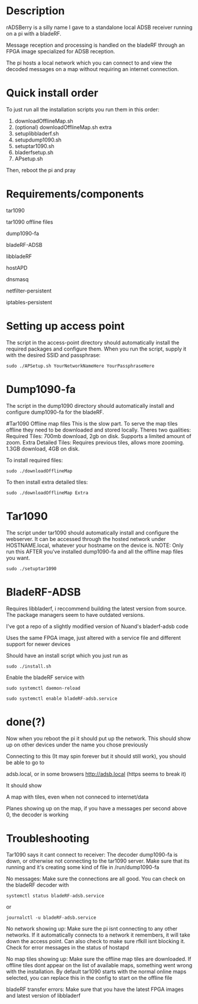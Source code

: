 # Description

rADSBerry is a silly name I gave to a standalone local ADSB receiver running on a pi with a bladeRF.

Message reception and processing is handled on the bladeRF through an FPGA image specialized for ADSB reception.

The pi hosts a local network which you can connect to and view the decoded messages on a map without requiring an internet connection.

# Quick install order
To just run all the installation scripts you run them in this order:

1. downloadOfflineMap.sh
2. (optional) downloadOfflineMap.sh extra
2. setuplibbladerf.sh
3. setupdump1090.sh
4. setuptar1090.sh
5. bladerfsetup.sh
6. APsetup.sh

Then, reboot the pi and pray

# Requirements/components

tar1090

tar1090 offline files

dump1090-fa

bladeRF-ADSB

libbladeRF

hostAPD

dnsmasq

netfilter-persistent

iptables-persistent
# Setting up access point

The script in the access-point directory should automatically install the required packages and configure them.
When you run the script, supply it with the desired SSID and passphrase:
```
sudo ./APSetup.sh YourNetworkNameHere YourPassphraseHere
```


# Dump1090-fa

The script in the dump1090 directory should automatically install and configure dump1090-fa for the bladeRF.

#Tar1090 Offline map files
This is the slow part. To serve the map tiles offline they need to be downloaded and stored locally. Theres two qualities:
Required Tiles: 700mb download, 2gb on disk. Supports a limited amount of zoom.
Extra Detailed Tiles: Requires previous tiles, allows more zooming. 1.3GB download, 4GB on disk.

To install required files:

```
sudo ./downloadOfflineMap
```

To then install extra detailed tiles:
```
sudo ./downloadOfflineMap Extra
```

# Tar1090

The script under tar1090 should automatically install and configure the webserver. It can be accessed through the hosted network under HOSTNAME.local, whatever your hostname on the device is.
NOTE: Only run this AFTER you've installed dump1090-fa and all the offline map files you want.

```
sudo ./setuptar1090
```

# BladeRF-ADSB

Requires libbladerf, i reccommend building the latest version from source. The package managers seem to have outdated versions.

I've got a repo of a slightly modified version of Nuand's bladerf-adsb code

Uses the same FPGA image, just altered with a service file and different support for newer devices

Should have an install script which you just run as 
```
sudo ./install.sh
```

Enable the bladeRF service with 
```
sudo systemctl daemon-reload

sudo systemctl enable bladeRF-adsb.service
```


# done(?)
Now when you reboot the pi it should put up the network. This should show up on other devices under the name you chose previously

Connecting to this (It may spin forever but it should still work), you should be able to go to

adsb.local, or in some browsers http://adsb.local (https seems to break it)

It should show 

A map with tiles, even when not conneced to internet/data

Planes showing up on the map, if you have a messages per second above 0, the decoder is working

# Troubleshooting
Tar1090 says it cant connect to receiver:
The decoder dump1090-fa is down, or otherwise not connecting to the tar1090 server. Make sure that its running and it's creating some kind of file in /run/dump1090-fa

No messages:
Make sure the connections are all good. You can check on the bladeRF decoder with 
```
systemctl status bladeRF-adsb.service
```
or
```
journalctl -u bladeRF-adsb.service
```

No network showing up:
Make sure the pi isnt connecting to any other networks. If it automatically connects to a network it remembers, it will take down the access point.
Can also check to make sure rfkill isnt blocking it. Check for error messages in the status of hostapd

No map tiles showing up:
Make sure the offline map tiles are downloaded. If offline tiles dont appear on the list of available maps, something went wrong with the installation.
By default tar1090 starts with the normal online maps selected, you can replace this in the config to start on the offline file

bladeRF transfer errors:
Make sure that you have the latest FPGA images and latest version of libbladerf

